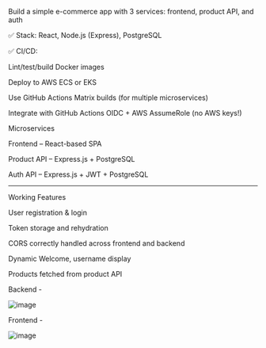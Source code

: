 Build a simple e-commerce app with 3 services: frontend, product API, and auth

✅ Stack: React, Node.js (Express), PostgreSQL

✅ CI/CD:

Lint/test/build Docker images

Deploy to AWS ECS or EKS

Use GitHub Actions Matrix builds (for multiple microservices)

Integrate with GitHub Actions OIDC + AWS AssumeRole (no AWS keys!)


Microservices

Frontend – React-based SPA

Product API – Express.js + PostgreSQL

Auth API – Express.js + JWT + PostgreSQL

------------------------------------------------
Working Features

User registration & login

Token storage and rehydration

CORS correctly handled across frontend and backend

Dynamic Welcome, username display

Products fetched from product API

Backend - 

![image](https://github.com/user-attachments/assets/33ae8a93-0ef8-45d8-973a-5e5fe764a048)

Frontend - 

![image](https://github.com/user-attachments/assets/39c568b6-095f-488e-ab55-78a31e876f7d)

